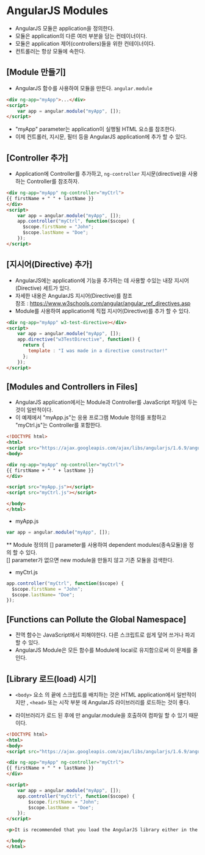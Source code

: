 # AngularJS Modules
 - AngularJS 모듈은 application을 정의한다.
 - 모듈은 application의 다른 여러 부분을 담는 컨테이너이다.
 - 모듈은 application 제어(controllers)들을 위한 컨테이너이다.
 - 컨트롤러는 항상 모듈에 속한다.


## [Module 만들기]
 - AngularJS 함수를 사용하여 모듈을 만든다. `angular.module`
~~~HTML
<div ng-app="myApp">...</div>
<script>
    var app = angular.module("myApp", []);
</script>
~~~
 - "myApp" parameter는 application이 실행될 HTML 요소를 참조한다.
 - 이제 컨트롤러, 지시문, 필터 등을 AngularJS application에 추가 할 수 있다.


## [Controller 추가]
 - Application에 Controller를 추가하고, `ng-controller` 지시문(directive)을 사용하는 Controller를 참조하자.
~~~HTML
<div ng-app="myApp" ng-controller="myCtrl">
{{ firstName + " " + lastName }}
</div>
<script>
    var app = angular.module("myApp", []);
    app.controller("myCtrl", function($scope) {
      $scope.firstName = "John";
      $scope.lastName = "Doe";
    });
</script>
~~~


## [지시어(Directive) 추가]
 - AngularJS에는 application에 기능을 추가하는 데 사용할 수있는 내장 지시어(Directive) 세트가 있다.
 - 자세한 내용은 AngularJS 지시어(Directive)를 참조 <br/>
  참조 : https://www.w3schools.com/angular/angular_ref_directives.asp
 - Module를 사용하여 application에 직접 지시어(Directive)를 추가 할 수 있다.
~~~HTML
<div ng-app="myApp" w3-test-directive></div>
<script>
    var app = angular.module("myApp", []);
    app.directive("w3TestDirective", function() {
      return {
        template : "I was made in a directive constructor!"
      };
    });
</script>
~~~


## [Modules and Controllers in Files]
 - AngularJS application에서는 Module과 Controller를 JavaScript 파일에 두는 것이 일반적이다.
 - 이 예제에서 "myApp.js"는 응용 프로그램 Module 정의를 포함하고 "myCtrl.js"는 Controller를 포함한다.

~~~HTML
<!DOCTYPE html>
<html>
<script src="https://ajax.googleapis.com/ajax/libs/angularjs/1.6.9/angular.min.js"></script>
<body>

<div ng-app="myApp" ng-controller="myCtrl">
{{ firstName + " " + lastName }}
</div>

<script src="myApp.js"></script>
<script src="myCtrl.js"></script>

</body>
</html>
~~~

 - myApp.js
~~~JavaScript
var app = angular.module("myApp", []);
~~~
** Module 정의의 [] parameter를 사용하여 dependent modules(종속모듈)을 정의 할 수 있다. </br>
[] parameter가 없으면 new module을 만들지 않고 기존 모듈을 검색한다. </br>

 - myCtrl.js
~~~JavaScript
app.controller("myCtrl", function($scope) {
  $scope.firstName = "John";
  $scope.lastName= "Doe";
});
~~~


## [Functions can Pollute the Global Namespace]
 - 전역 함수는 JavaScript에서 피해야한다. 다른 스크립트로 쉽게 덮어 쓰거나 파괴 할 수 있다.
 - AngularJS Module은 모든 함수를 Module에 local로 유지함으로써 이 문제를 줄인다.


## [Library 로드(load) 시기]
 - `<body>` 요소 의 끝에 스크립트를 배치하는 것은 HTML application에서 일반적이지만 , `<head>` 또는 시작 부분 에 AngularJS 라이브러리를 로드하는 것이 좋다.

 - 라이브러리가 로드 된 후에 만 angular.module을 호출하여 컴파일 할 수 있기 때문이다.

~~~HTML
<!DOCTYPE html>
<html>
<body>
<script src="https://ajax.googleapis.com/ajax/libs/angularjs/1.6.9/angular.min.js"></script>

<div ng-app="myApp" ng-controller="myCtrl">
{{ firstName + " " + lastName }}
</div>

<script>
    var app = angular.module("myApp", []);
    app.controller("myCtrl", function($scope) {
        $scope.firstName = "John";
        $scope.lastName = "Doe";
    });
</script>

<p>It is recommended that you load the AngularJS library either in the HEAD or at the start of the BODY.</p>

</body>
</html>
~~~
